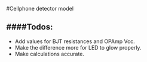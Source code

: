#Cellphone detector model

####Todos:
--------------
* Add values for BJT resistances and OPAmp Vcc.
* Make the difference more for LED to glow properly.
* Make calculations accurate.
